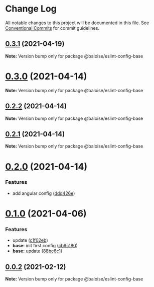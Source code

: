 # Change Log

All notable changes to this project will be documented in this file.
See [Conventional Commits](https://conventionalcommits.org) for commit guidelines.

## [0.3.1](https://github.com/baloise/eslint-config/compare/v0.3.0...v0.3.1) (2021-04-19)

**Note:** Version bump only for package @baloise/eslint-config-base





# [0.3.0](https://github.com/baloise/eslint-config/compare/v0.2.2...v0.3.0) (2021-04-14)

**Note:** Version bump only for package @baloise/eslint-config-base





## [0.2.2](https://github.com/baloise/eslint-config/compare/v0.2.1...v0.2.2) (2021-04-14)

**Note:** Version bump only for package @baloise/eslint-config-base





## [0.2.1](https://github.com/baloise/eslint-config/compare/v0.2.0...v0.2.1) (2021-04-14)

**Note:** Version bump only for package @baloise/eslint-config-base





# [0.2.0](https://github.com/baloise/eslint-config/compare/v0.1.0...v0.2.0) (2021-04-14)


### Features

* add angular config ([ddd426e](https://github.com/baloise/eslint-config/commit/ddd426e641d64beaf0fe19b139b77fc31f85468a))





# [0.1.0](https://github.com/baloise/eslint-config/compare/v0.0.7...v0.1.0) (2021-04-06)


### Features

* update ([c1f02eb](https://github.com/baloise/eslint-config/commit/c1f02eb94286c0fed8572992fff41c368f1092a2))
* **base:** init first config ([cb9c180](https://github.com/baloise/eslint-config/commit/cb9c180edbae9a2e38a594bd9b71ea93dcdcc8bc))
* **base:** update ([88bc6c1](https://github.com/baloise/eslint-config/commit/88bc6c11ffa8dde8029eee7a745dfe1738b9c29b))





## [0.0.2](https://github.com/baloise/eslint-config/compare/v0.0.1...v0.0.2) (2021-02-12)

**Note:** Version bump only for package @baloise/eslint-config-base
